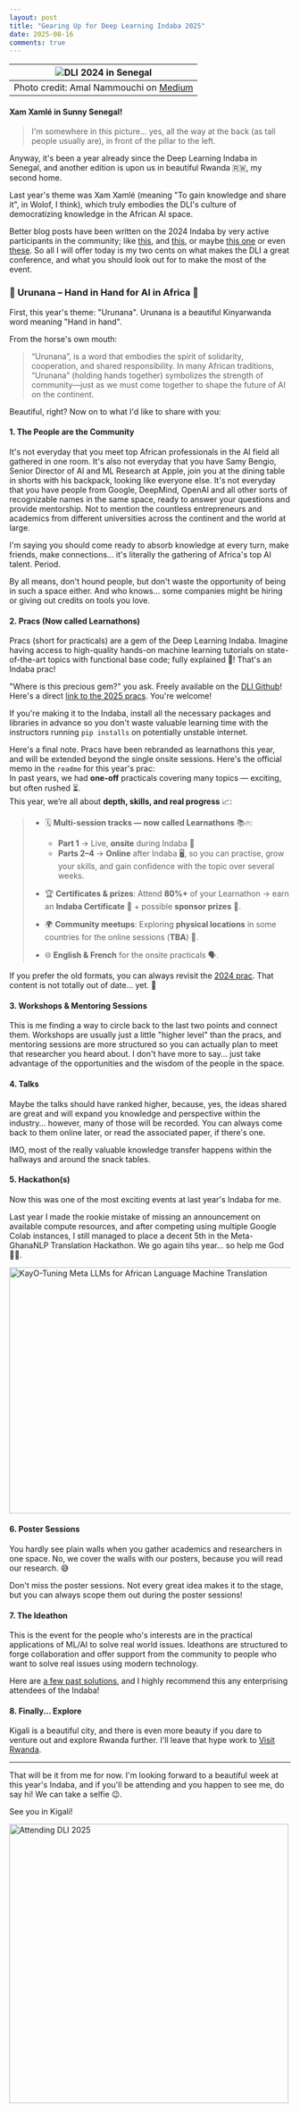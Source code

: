 ```yaml
---
layout: post
title: "Gearing Up for Deep Learning Indaba 2025"
date: 2025-08-16
comments: true
---
```


| ![DLI 2024 in Senegal](https://github.com/user-attachments/assets/f6729efd-e2ea-4c8f-9fde-f7df01fe6a20) | 
|:--:| 
| Photo credit: Amal Nammouchi on [Medium](https://medium.com/@amal.nammouchi12/the-hums-after-the-applause-reflecting-on-the-deep-learning-indaba-2024-66b0d3fbcf1a) |

#### Xam Xamlé in Sunny Senegal!
> I'm somewhere in this picture... yes, all the way at the back (as tall people usually are), in front of the pillar to the left.

Anyway, it's been a year already since the Deep Learning Indaba in Senegal, and another edition is upon us in beautiful Rwanda 🇷🇼, my second home.

Last year's theme was Xam Xamlé (meaning "To gain knowledge and share it", in Wolof, I think), which truly embodies the DLI's culture of democratizing knowledge in the African AI space.

Better blog posts have been written on the 2024 Indaba by very active participants in the community; like [this](https://deeplearningindaba.com/blog/2025/04/xam-xamle-our-latest-indaba-impact-report/), and [this](https://medium.com/@amal.nammouchi12/the-hums-after-the-applause-reflecting-on-the-deep-learning-indaba-2024-66b0d3fbcf1a), or maybe [this one](https://medium.com/@amal.nammouchi12/africlimate-ai-participation-at-the-deep-learning-indaba-2024-from-a-spark-to-a-community-469c5ae7b166?source=user_profile_page---------4-------------15305e64a0ec----------------------) or even [these](https://deeplearningindaba.com/blog/2024/08/). So all I will offer today is my two cents on what makes the DLI a great conference, and what you should look out for to make the most of the event.

### 🤝 Urunana – Hand in Hand for AI in Africa 🤝
First, this year's theme: "Urunana".  Urunana is a beautiful Kinyarwanda word meaning "Hand in hand".

From the horse's own mouth:  
>“Urunana”, is a word that embodies the spirit of solidarity, cooperation, and shared responsibility. In many African traditions, “Urunana” (holding hands together) symbolizes the strength of community—just as we must come together to shape the future of AI on the continent.

Beautiful, right? Now on to what I'd like to share with you:

#### 1. The People are the Community
It's not everyday that you meet top African professionals in the AI field all gathered in one room. It's also not everyday that you have Samy Bengio, Senior Director of AI and ML Research at Apple, join you at the dining table in shorts with his backpack, looking like everyone else. It's not everyday that you have people from Google, DeepMind, OpenAI and all other sorts of recognizable names in the same space, ready to answer your questions and provide mentorship. Not to mention the countless entrepreneurs and academics from different universities across the continent and the world at large.

I'm saying you should come ready to absorb knowledge at every turn, make friends, make connections... it's literally the gathering of Africa's top AI talent. Period.

By all means, don't hound people, but don't waste the opportunity of being in such a space either. And who knows... some companies might be hiring or giving out credits on tools you love.

#### 2. Pracs (Now called Learnathons)
Pracs (short for practicals) are a gem of the Deep Learning Indaba. Imagine having access to high-quality hands-on machine learning tutorials on state-of-the-art topics with functional base code; fully explained 🤯! That's an Indaba prac!

"Where is this precious gem?" you ask. Freely available on the [DLI Github](https://github.com/deep-learning-indaba)! Here's a direct [link to the 2025 pracs](https://github.com/deep-learning-indaba/indaba-pracs-2025). You're welcome!

If you're making it to the Indaba, install all the necessary packages and libraries in advance so you don't waste valuable learning time with the instructors running `pip installs` on potentially unstable internet.

Here's a final note. Pracs have been rebranded as learnathons this year, and will be extended beyond the single onsite sessions. Here's the official memo in the `readme` for this year's prac:  
In past years, we had **one-off** practicals covering many topics — exciting, but often rushed ⏳.  
This year, we’re all about **depth, skills, and real progress** 📈:

> - 🗓 **Multi-session tracks — now called Learnathons** 📚🔥:  
>   - **Part 1** → Live, **onsite** during Indaba 🎤  
>   - **Parts 2–4** → **Online** after Indaba 🖥, so you can practise, grow your skills, and gain confidence with the topic over several weeks.
> 
> - 🏆 **Certificates & prizes**: Attend **80%+** of your Learnathon → earn an **Indaba Certificate** 📜 + possible **sponsor prizes** 🎁.  
> 
> - 🌍 **Community meetups**: Exploring **physical locations** in some countries for the online sessions (**TBA**) 📍.  
> 
> - 🌐 **English & French** for the onsite practicals 🗣.

If you prefer the old formats, you can always revisit the [2024 prac](https://github.com/deep-learning-indaba/indaba-pracs-2024). That content is not totally out of date... yet. 🤭

#### 3. Workshops & Mentoring Sessions
This is me finding a way to circle back to the last two points and connect them. Workshops are usually just a little "higher level" than the pracs, and mentoring sessions are more structured so you can actually plan to meet that researcher you heard about. I don't have more to say... just take advantage of the opportunities and the wisdom of the people in the space.

#### 4. Talks
Maybe the talks should have ranked higher, because, yes, the ideas shared are great and will expand you knowledge and perspective within the industry... however, many of those will be recorded. You can always come back to them online later, or read the associated paper, if there's one.

IMO, most of the really valuable knowledge transfer happens within the hallways and around the snack tables.

#### 5. Hackathon(s)
Now this was one of the most exciting events at last year's Indaba for me.

Last year I made the rookie mistake of missing an announcement on available compute resources, and after competing using multiple Google Colab instances, I still managed to place a decent 5th in the Meta-GhanaNLP Translation Hackathon. We go again tihs year... so help me God 🙏🏾.

<img width="662" height="441" alt="KayO-Tuning Meta LLMs for African Language Machine Translation" src="https://github.com/user-attachments/assets/7ba9511e-e915-489d-8d1c-4b1957fb8976" />


#### 6. Poster Sessions
You hardly see plain walls when you gather academics and researchers in one space. No, we cover the walls with our posters, because you will read our research. 😅

Don't miss the poster sessions. Not every great idea makes it to the stage, but you can always scope them out during the poster sessions!

#### 7. The Ideathon
This is the event for the people who's interests are in the practical applications of ML/AI to solve real world issues. Ideathons are structured to forge collaboration and offer support from the community to people who want to solve real issues using modern technology.

Here are [a few past solutions](https://www.youtube.com/playlist?list=PLICxY_yQeGYnf5tLXXqcfJ5AqTaVg3bX7), and I highly recommend this any enterprising attendees of the Indaba!

#### 8. Finally... Explore
Kigali is a beautiful city, and there is even more beauty if you dare to venture out and explore Rwanda further. I'll leave that hype work to [Visit Rwanda](https://visitrwanda.com/).

---
That will be it from me for now. I'm looking forward to a beautiful week at this year's Indaba, and if you'll be attending and you happen to see me, do say hi! We can take a selfie 😉.

See you in Kigali!  

<img width="500" height="500" alt="Attending DLI 2025" src="https://github.com/user-attachments/assets/650e798e-32b2-48ea-b717-bcb319482b26" />

